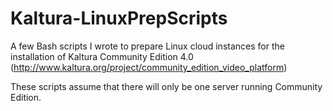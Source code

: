 Kaltura-LinuxPrepScripts
========================

A few Bash scripts I wrote to prepare Linux cloud instances for the installation of Kaltura Community Edition 4.0
(http://www.kaltura.org/project/community_edition_video_platform)

These scripts assume that there will only be one server running Community Edition.
